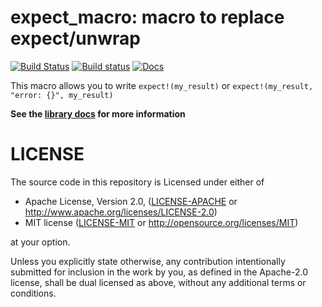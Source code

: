 # expect_macro: macro to replace expect/unwrap

[![Build Status](https://travis-ci.org/vitiral/expect_macro.svg?branch=master)](https://travis-ci.org/vitiral/expect_macro)
[![Build status](https://ci.appveyor.com/api/projects/status/vgis54solhygre0n?svg=true)](https://ci.appveyor.com/project/vitiral/expect_macro)
[![Docs](https://docs.rs/expect_macro/badge.svg)](https://docs.rs/expect_macro)

This macro allows you to write `expect!(my_result)` or `expect!(my_result, "error: {}", my_result)`

**See the [library docs](https://docs.rs/expect_macro) for more information**


# LICENSE
The source code in this repository is Licensed under either of
- Apache License, Version 2.0, ([LICENSE-APACHE](LICENSE-APACHE) or
  http://www.apache.org/licenses/LICENSE-2.0)
- MIT license ([LICENSE-MIT](LICENSE-MIT) or
  http://opensource.org/licenses/MIT)

at your option.

Unless you explicitly state otherwise, any contribution intentionally submitted
for inclusion in the work by you, as defined in the Apache-2.0 license, shall
be dual licensed as above, without any additional terms or conditions.
